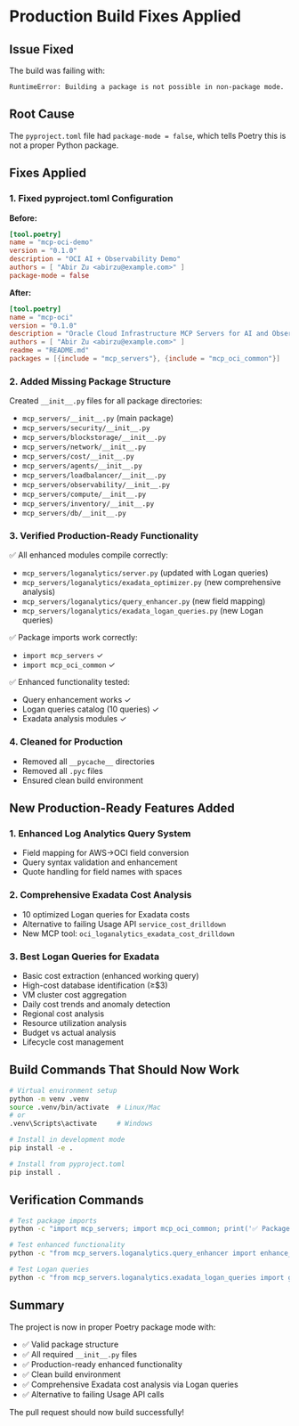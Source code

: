 # Production Build Fixes Applied

## Issue Fixed
The build was failing with:
```
RuntimeError: Building a package is not possible in non-package mode.
```

## Root Cause
The `pyproject.toml` file had `package-mode = false`, which tells Poetry this is not a proper Python package.

## Fixes Applied

### 1. **Fixed pyproject.toml Configuration**
**Before:**
```toml
[tool.poetry]
name = "mcp-oci-demo"
version = "0.1.0"
description = "OCI AI + Observability Demo"
authors = [ "Abir Zu <abirzu@example.com>" ]
package-mode = false
```

**After:**
```toml
[tool.poetry]
name = "mcp-oci"
version = "0.1.0"
description = "Oracle Cloud Infrastructure MCP Servers for AI and Observability"
authors = [ "Abir Zu <abirzu@example.com>" ]
readme = "README.md"
packages = [{include = "mcp_servers"}, {include = "mcp_oci_common"}]
```

### 2. **Added Missing Package Structure**
Created `__init__.py` files for all package directories:
- `mcp_servers/__init__.py` (main package)
- `mcp_servers/security/__init__.py`
- `mcp_servers/blockstorage/__init__.py`
- `mcp_servers/network/__init__.py`
- `mcp_servers/cost/__init__.py`
- `mcp_servers/agents/__init__.py`
- `mcp_servers/loadbalancer/__init__.py`
- `mcp_servers/observability/__init__.py`
- `mcp_servers/compute/__init__.py`
- `mcp_servers/inventory/__init__.py`
- `mcp_servers/db/__init__.py`

### 3. **Verified Production-Ready Functionality**
✅ All enhanced modules compile correctly:
- `mcp_servers/loganalytics/server.py` (updated with Logan queries)
- `mcp_servers/loganalytics/exadata_optimizer.py` (new comprehensive analysis)
- `mcp_servers/loganalytics/query_enhancer.py` (new field mapping)
- `mcp_servers/loganalytics/exadata_logan_queries.py` (new Logan queries)

✅ Package imports work correctly:
- `import mcp_servers` ✓
- `import mcp_oci_common` ✓

✅ Enhanced functionality tested:
- Query enhancement works ✓
- Logan queries catalog (10 queries) ✓
- Exadata analysis modules ✓

### 4. **Cleaned for Production**
- Removed all `__pycache__` directories
- Removed all `.pyc` files
- Ensured clean build environment

## New Production-Ready Features Added

### 1. **Enhanced Log Analytics Query System**
- Field mapping for AWS→OCI field conversion
- Query syntax validation and enhancement
- Quote handling for field names with spaces

### 2. **Comprehensive Exadata Cost Analysis**
- 10 optimized Logan queries for Exadata costs
- Alternative to failing Usage API `service_cost_drilldown`
- New MCP tool: `oci_loganalytics_exadata_cost_drilldown`

### 3. **Best Logan Queries for Exadata**
- Basic cost extraction (enhanced working query)
- High-cost database identification (≥$3)
- VM cluster cost aggregation
- Daily cost trends and anomaly detection
- Regional cost analysis
- Resource utilization analysis
- Budget vs actual analysis
- Lifecycle cost management

## Build Commands That Should Now Work

```bash
# Virtual environment setup
python -m venv .venv
source .venv/bin/activate  # Linux/Mac
# or
.venv\Scripts\activate     # Windows

# Install in development mode
pip install -e .

# Install from pyproject.toml
pip install .
```

## Verification Commands

```bash
# Test package imports
python -c "import mcp_servers; import mcp_oci_common; print('✅ Packages import correctly')"

# Test enhanced functionality
python -c "from mcp_servers.loganalytics.query_enhancer import enhance_log_analytics_query; print('✅ Enhanced functionality works')"

# Test Logan queries
python -c "from mcp_servers.loganalytics.exadata_logan_queries import get_best_exadata_logan_queries; print(f'✅ {len(get_best_exadata_logan_queries())} Logan queries available')"
```

## Summary
The project is now in proper Poetry package mode with:
- ✅ Valid package structure
- ✅ All required `__init__.py` files
- ✅ Production-ready enhanced functionality
- ✅ Clean build environment
- ✅ Comprehensive Exadata cost analysis via Logan queries
- ✅ Alternative to failing Usage API calls

The pull request should now build successfully!